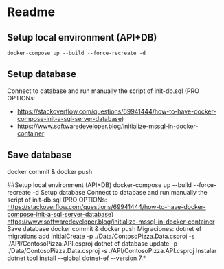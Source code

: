 # Readme



## Setup local environment (API+DB)
`docker-compose up --build --force-recreate -d`

## Setup database
Connect to database and run manually the script of init-db.sql
(PRO OPTIONs:
- https://stackoverflow.com/questions/69941444/how-to-have-docker-compose-init-a-sql-server-database)
- https://www.softwaredeveloper.blog/initialize-mssql-in-docker-container

## Save database
docker commit & docker push

##Setup local environment (API+DB)
docker-compose up --build --force-recreate -d
Setup database
Connect to database and run manually the script of init-db.sql (PRO OPTIONs:
https://stackoverflow.com/questions/69941444/how-to-have-docker-compose-init-a-sql-server-database)
https://www.softwaredeveloper.blog/initialize-mssql-in-docker-container
Save database
docker commit & docker push
Migraciones:
dotnet ef migrations add InitialCreate -p ./Data/ContosoPizza.Data.csproj -s ./API/ContosoPizza.API.csproj
dotnet ef database update  -p ./Data/ContosoPizza.Data.csproj -s ./API/ContosoPizza.API.csproj
Instalar
dotnet tool install --global dotnet-ef --version 7.*

